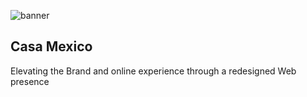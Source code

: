 ![banner](https://user-images.githubusercontent.com/62628408/201538130-a1008969-06ae-4aad-9ea0-b77384d6bac1.png)

## Casa Mexico
Elevating the Brand and online experience through a redesigned Web presence
